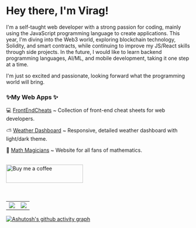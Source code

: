 # Hey there, I'm Virag!

I'm a self-taught web developer with a strong passion for coding, mainly using the JavaScript programming language to create applications. This year, I'm diving into the Web3 world, exploring blockchain technology, Solidity, and smart contracts, while continuing to improve my JS/React skills through side projects. In the future, I would like to learn backend programming languages, AI/ML, and mobile development, taking it one step at a time.

I'm just so excited and passionate, looking forward what the programming world will bring.



<h3> ✨My Web Apps ✨ </h3>

 💻 [FrontEndCheats](https://frontendcheats.com/) ~ Collection of front-end cheat sheets for web developers.
   
 ⛅ [Weather Dashboard](https://virag-ky-weather-dashboard.netlify.app/) ~ Responsive, detailed weather dashboard with light/dark theme.
 
 📐 [Math Magicians](https://virag-ky-math-magicians.netlify.app/) ~ Website for all fans of mathematics.

 <br>

  <a href="https://www.buymeacoffee.com/virag" target="_blank">
    <img src="https://cdn.buymeacoffee.com/buttons/v2/default-yellow.png" height="50" width="210" alt="Buy me a coffee" />
  </a>
<br>
<br>
<br>
<div><table><tr><td width="50%"><img src="https://github-readme-stats.vercel.app/api?username=virag-ky&show_icons=true&theme=vue-dark"></td><td width="50%"><img src="https://github-readme-streak-stats-eight.vercel.app?user=virag-ky&theme=vue-dark&background=193549&fire=fff&currStreakNum=fff"></td></tr></table></div>


[![Ashutosh's github activity graph](https://github-readme-activity-graph.vercel.app/graph?username=virag-ky&theme=vue&bg_color=193549&area=true&hide_border=false)](https://github.com/ashutosh00710/github-readme-activity-graph)
